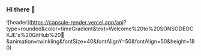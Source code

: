 ### Hi there 👋

![header](https://capsule-render.vercel.app/api?
type=rounded&color=timeGradient&text=Welcome%20to%20SONSODEOCKJE's%20GitHub%20👋
&animation=twinkling&fontSize=40&fontAlignY=50&fontAlign=50&height=180)



<!--
**sonsodockje/sonsodockje** is a ✨ _special_ ✨ repository because its `README.md` (this file) appears on your GitHub profile.

Here are some ideas to get you started:

- 🔭 I’m currently working on ...
- 🌱 I’m currently learning ...
- 👯 I’m looking to collaborate on ...
- 🤔 I’m looking for help with ...
- 💬 Ask me about ...
- 📫 How to reach me: ...
- 😄 Pronouns: ...
- ⚡ Fun fact: ...
-->
